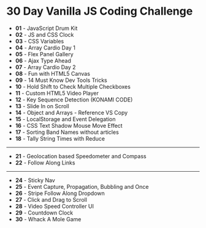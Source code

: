 # 30 Day Vanilla JS Coding Challenge

- **01** - JavaScript Drum Kit
- **02** - JS and CSS Clock
- **03** - CSS Variables
- **04** - Array Cardio Day 1
- **05** - Flex Panel Gallery
- **06** - Ajax Type Ahead
- **07** - Array Cardio Day 2
- **08** - Fun with HTML5 Canvas
- **09** - 14 Must Know Dev Tools Tricks
- **10** - Hold Shift to Check Multiple Checkboxes
- **11** - Custom HTML5 Video Player
- **12** - Key Sequence Detection (KONAMI CODE)
- **13** - Slide In on Scroll
- **14** - Object and Arrays - Reference VS Copy
- **15** - LocalStorage and Event Delegation
- **16** - CSS Text Shadow Mouse Move Effect
- **17** - Sorting Band Names without articles
- **18** - Tally String Times with Reduce
---
- **21** - Geolocation based Speedometer and Compass
- **22** - Follow Along Links
---
- **24** - Sticky Nav
- **25** - Event Capture, Propagation, Bubbling and Once
- **26** - Stripe Follow Along Dropdown
- **27** - Click and Drag to Scroll
- **28** - Video Speed Controller UI
- **29** - Countdown Clock
- **30** - Whack A Mole Game